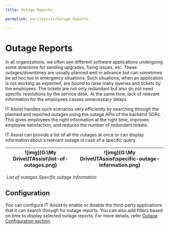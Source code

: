 ```yaml
---
title: Outage Reports

permalink: en/itassist/Outage Reports

---
```


# Outage Reports

In all organizations, we often see different software applications undergoing some downtime for sending upgrades, fixing issues, etc. These outages/downtimes are usually planned well in advance but can sometimes be ad hoc too in emergency situations. Such situations, when an application is not working as expected, are bound to raise many queries and tickets by the employees. The tickets are not only redundant but also do not need specific resolutions by the service desk. At the same time, lack of relevant information for the employees causes unnecessary delays.

IT Assist handles such scenarios very efficiently by searching through the planned and reported outages using the outage APIs of the backend SORs. This gives employees the right information at the right time, improves employee satisfaction, and reduces the number of redundant tickets.

IT Assist can provide a list of all the outages at once or can display information about a relevant outage in case of a specific query.

| ![img](G:\My Drive\ITAssist\list-of-outages.png) | ![img](G:\My Drive\ITAssist\specific-outage-information.png) |
| ------------------------------------------------ | ------------------------------------------------------------ |

​								*List of outages					 											Specific outage information*

## Configuration

You can configure IT Assist to enable or disable the third-party applications that it can search through for outage reports. You can also add filters based on time to display selected outage reports. For more details, refer [Outage Configuration section](https://docs.google.com/document/d/1O_NP0HgupKwLae216EHm5madwR-Xk2dO/edit#heading=h.v4vjzonqaihq).
